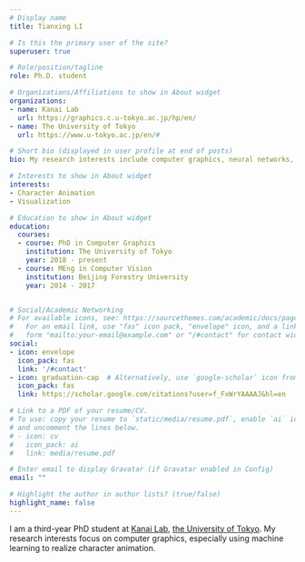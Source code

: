 ```yaml
---
# Display name
title: Tianxing LI

# Is this the primary user of the site?
superuser: true

# Role/position/tagline
role: Ph.D. student

# Organizations/Affiliations to show in About widget
organizations:
- name: Kanai Lab
  url: https://graphics.c.u-tokyo.ac.jp/hp/en/
- name: The University of Tokyo
  url: https://www.u-tokyo.ac.jp/en/#

# Short bio (displayed in user profile at end of posts)
bio: My research interests include computer graphics, neural networks, and machine learning.

# Interests to show in About widget
interests:
- Character Animation
- Visualization

# Education to show in About widget
education:
  courses:
  - course: PhD in Computer Graphics
    institution: The University of Tokyo
    year: 2018 - present
  - course: MEng in Computer Vision
    institution: Beijing Forestry University
    year: 2014 - 2017


# Social/Academic Networking
# For available icons, see: https://sourcethemes.com/academic/docs/page-builder/#icons
#   For an email link, use "fas" icon pack, "envelope" icon, and a link in the
#   form "mailto:your-email@example.com" or "/#contact" for contact widget.
social:
- icon: envelope
  icon_pack: fas
  link: '/#contact'
- icon: graduation-cap  # Alternatively, use `google-scholar` icon from `ai` icon pack
  icon_pack: fas
  link: https://scholar.google.com/citations?user=f_FxWrYAAAAJ&hl=en

# Link to a PDF of your resume/CV.
# To use: copy your resume to `static/media/resume.pdf`, enable `ai` icons in `params.toml`, 
# and uncomment the lines below.
# - icon: cv
#   icon_pack: ai
#   link: media/resume.pdf

# Enter email to display Gravatar (if Gravatar enabled in Config)
email: ""

# Highlight the author in author lists? (true/false)
highlight_name: false
---
```


I am a third-year PhD student at [Kanai Lab](https://graphics.c.u-tokyo.ac.jp/hp/en/), [the University of Tokyo](https://www.u-tokyo.ac.jp/en/#). My research interests focus on computer graphics, especially using machine learning to realize character animation. 
